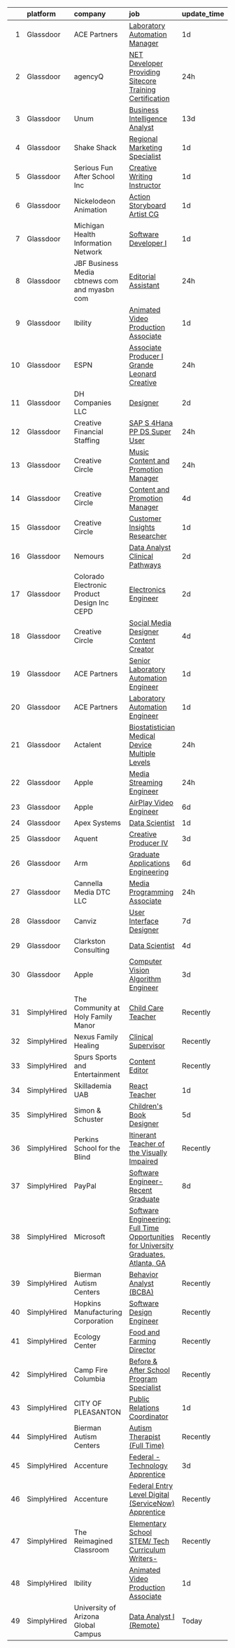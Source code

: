 

|    | platform    | company                                        | job                                                                                                                                                                                                                                                                                                                                                                                                                                                                                                                                                                                                                                                                                                                                                                                                                                                                                                                                                                                                                                                                                                                                                                                                                                                                                                                                                                                               | update_time   | location                    |
|---:|:------------|:-----------------------------------------------|:--------------------------------------------------------------------------------------------------------------------------------------------------------------------------------------------------------------------------------------------------------------------------------------------------------------------------------------------------------------------------------------------------------------------------------------------------------------------------------------------------------------------------------------------------------------------------------------------------------------------------------------------------------------------------------------------------------------------------------------------------------------------------------------------------------------------------------------------------------------------------------------------------------------------------------------------------------------------------------------------------------------------------------------------------------------------------------------------------------------------------------------------------------------------------------------------------------------------------------------------------------------------------------------------------------------------------------------------------------------------------------------------------|:--------------|:----------------------------|
|  1 | Glassdoor   | ACE Partners                                   | [Laboratory Automation Manager](https://www.glassdoor.com/partner/jobListing.htm?pos=105&ao=1110586&s=58&guid=000001838d49b792b61653709f7999f9&src=GD_JOB_AD&t=SR&vt=w&ea=1&cs=1_9798f1b9&cb=1664522762582&jobListingId=1008168003090&cpc=AECEB822CA110EBC&jrtk=3-0-1ge6kjdtqkhpk801-1ge6kjdubgahn800-c8ef0969ed03063c--6NYlbfkN0ByNdR6lR5vInkMqW9PARJ6PF3Zoox9TiDJ9pL5aH1WopUmg_nMMrmUyElhfSIo7mQYcyC2UEO0EuhRjjAzMWhvJXu9YKc9iEC2xPvd049xhYYe6r6127skZffKr1_H4PASBu9oV5dwRYxPViJ9xqlaX8Sq071E3fwF-8FwhQJAgtKoJ_GpfGSmJ_CNCkavigv-s7IceiTqrNtES59fbVAsCcvZCAvqv0WUnKao_0YmNZGKG-w8bM4p3rGiMJu3YSkOfyEj14MQ-Y1lRCaBXv6dxm-prv4Muyta1CcKZQspMdENobK4rRsh43I3BGuH_IjLhWkWwOg0uk0j81c_IQqkqU7a94WZDha_ZOmhHWwnC6D30tHvi1cSBFzl2K4KD1INqjkHuPRrUvOXjprMOcK1fxxDPzbIBH3yekUrhDjcLZZBO2SRn0aXoZy0th9qLBPt1lb3uQfmQw6o1BGkNsZmTNVSlHSNm6x2EkkQzA6750h4HoltbhzmpKnz_BN4ZQq-wjmyopzpt3eX3rSAJog0)                                                                                                                                                                                                                                                                                                                                                                                                                                                                                                          | 1d            | Marlborough, MA             |
|  2 | Glassdoor   | agencyQ                                        | [ NET Developer Providing Sitecore Training  Certification](https://www.glassdoor.com/partner/jobListing.htm?pos=102&ao=1110586&s=58&guid=000001838d49b792b61653709f7999f9&src=GD_JOB_AD&t=SR&vt=w&cs=1_6d5ff1ae&cb=1664522762581&jobListingId=1008171329444&cpc=83630893E902B957&jrtk=3-0-1ge6kjdtqkhpk801-1ge6kjdubgahn800-5f0ebe2dd4b1b0b3--6NYlbfkN0DsWseXbthtuOq65DUO4a6nvXEx-gOgYrucgsO1yEHDi3libc88_7aD9xVtOCnmBB_ZXHlpAW0haKNtE_5a7OFsTSsObHBLwovbZzzQW-2T1ZNepzS9lXemV-_HroApoFligYL6h0Ah3vPwb16XVKxIRc5d3Bv_VuiFPWwQcfJxCeS2WiXrTC04RphcmIhvM9d3dCkKTVLe9VQD5L04e58JUVyigQI9xZ9p85n7LRETc7VCDOrCr9RuNlVebmtdmIMvG6zV_fw4teuSG7Lw0ajhaN5DJGG1DwDw1W3OuMQQ32jpFUk5NEpqVbI03CMcMHY8Xf-BI8LUrlWgrYk9GGVWb8J9f_9fUP0A9UIx8TlNIFMTOPj1Re5QkiGRZz8a6mikQ-OqxuQLqqHsL8gujN7j70DGYqqWlb8FJ3ttVuRnTW0bn6mHVJAMQuwOJ72QgUlN7bGzg8EqM9_kWrUM-Mg4lq-2VQfUGob9GRi1JC2uvEWKdWTQwGru_0wJyCHL7mI1lP0uwRfpRwwM-vTgmDG6)                                                                                                                                                                                                                                                                                                                                                                                                                                                                                   | 24h           | Bethesda, MD                |
|  3 | Glassdoor   | Unum                                           | [Business Intelligence Analyst](https://www.glassdoor.com/partner/jobListing.htm?pos=115&ao=1110586&s=58&guid=000001838d49b792b61653709f7999f9&src=GD_JOB_AD&t=SR&vt=w&cs=1_b6d21d91&cb=1664522762583&jobListingId=1008145879697&cpc=59DEFF8D475298C3&jrtk=3-0-1ge6kjdtqkhpk801-1ge6kjdubgahn800-970dd41b597a782b--6NYlbfkN0AV9isdB2iNFq7MNITge-w_AXqD4hA-KRfbVtwUipZE1ZWY5PljmcgHbqeUxv3vkM-Bpr0MGCiZkAxDDL4wpvgCcKAHcpFdowtkLh_pVYp4igYB0qrfWNPxcrpyuuSxIJmEiuDKty6kHEPOSoYanAZ9jrY5UptE1OJo5MN-Yobmimw8yGvzbdKbbIsEgEsI6KI7gn2hMzwDLW5meRp0CGthiPZX4YC2xhaF-QxHfH6QqR7wNx6axyrAm0uKd1RgMJ4k3IVlb0Ch3EKHTj5ItOCGfQ4qWLwA5ynaHaGqA5wwI5AYbqdnNcKkpAWexjYZGMoWSk20lqXqECJRu3YiN95J4IymELLOZDXHu-EqGKsPDg19jP8_LX7jMi9yQGUBFbBkVSUfVD1FBIRaf5tNHTbqvv6tDTc-20_17vBYseqbYQkCGhDfTAg5mn34Xbsydx2Xl68nF_7NwF35XbgktNwjMpWMCRR7xRx8nE64IicaK2meNQZ4tn_fw77SO0YQcCCf_gkMajO2sq7Ej369yptjdncMHE6j_hLStfUyJPUVxoruRsvZwtaFz_0QpEde0ptpO6tc0aWvQA%3D%3D)                                                                                                                                                                                                                                                                                                                                                                                                                                                   | 13d           | Portland, ME                |
|  4 | Glassdoor   | Shake Shack                                    | [Regional Marketing Specialist](https://www.glassdoor.com/partner/jobListing.htm?pos=109&ao=1110586&s=58&guid=000001838d49b792b61653709f7999f9&src=GD_JOB_AD&t=SR&vt=w&cs=1_e64d7727&cb=1664522762582&jobListingId=1008168724000&cpc=6A22310A23505C64&jrtk=3-0-1ge6kjdtqkhpk801-1ge6kjdubgahn800-e993c509d76b0f55--6NYlbfkN0AUow_dxMS_v80f0u0K9MxgQayua8bWJUgZcUej3_6JYYtfmhx5VHDKfESYDm4fPhkJGoKnyVvfKqOgLOQ_6KTQdcjcXipJaXQEbbJx3s8tie4UEbPyT2JX-2RUX-1x8yKM04S1IQjH92Lsfnx2NmkD-8V42YZDDgFUkzH_bFmgfLstTQXDhCG8gWeAx54IbBJWaS8klZr3ft50fi0NuvEjvNSNaCiX19QWFWhdSCSkDrTDYRM9X3iXnbdrGVg3iBTqzbJdndVit09W_VmFtECobsEZ_cTwcXbveUXRobc3DS-EPyfRwIS5w7ykiD5tsbRYhe4184gmFiHeSI_klJI7sA-N0zSwPS9-mzzaU_p1zoZrPrX7VkXYyY1ECj3Ul9XFYwRVwmznO5Q_BXB71IseI2WLkMkQbDZVtu_w8dum9kRrlL4pl5L92PmCeiCmHfWt3vV5uSpToOWxoZ9zEHISHUlsBFfRv-WJEBziRac4r04Q4kIBGtnU2Byu3WLLOsQmC2SsUU3SQCA9B8IzZOndjbw2FU_ZCRLtbcOBND6Y_uDXrmQA6W-wbXaGPoBG3jL3tE3ejzbYVlNgPn9LFKl3WuI5pZk-un3FRWe0167W3XlUMQiQPRFOOm48uovhg-wRJR-S6TvG-rxlapK2jwf40AWWVmNkr-FpX70fe5NNjMX_XMXQYOPoKwFpgrYCeG5nfU0vlMzVpOvVD2Zm4R9tEUHJ_h4eg6f3uWeBwaVxymuxo1ojObvrdwboU060FUgzj7zO3zdjPQjVr77KXI2Chxuqy7b945_aKqmuzzLhDO3d8R_TH2AxXgQudcqxRiW78Qhkq1gzJ43kEi0iucKuQVZ0v_x62eFG3zPkqT3ZxSj-nH4ttmVD-FeUKiNSh8m0lLRizECkrQ2B96XD8DWPltyUWg9QN4PGM2pjcUwHlS48h90F326465BbmIriwPt5J6dIe9ZDpzOOU8FWqLEEvUtmb5rNwZ9Ax5YsmR5jCdhTS1l6VQQgz48N8Gttyag%3D) | 1d            | Burbank, CA                 |
|  5 | Glassdoor   | Serious Fun After School  Inc                  | [Creative Writing Instructor](https://www.glassdoor.com/partner/jobListing.htm?pos=111&ao=1110586&s=58&guid=000001838d49b792b61653709f7999f9&src=GD_JOB_AD&t=SR&vt=w&ea=1&cs=1_2128ef63&cb=1664522762582&jobListingId=1008168039217&cpc=C19BE7EA145E205E&jrtk=3-0-1ge6kjdtqkhpk801-1ge6kjdubgahn800-102943f8260189e5--6NYlbfkN0CDsY-q7dvag5XjP_DEKFFqcl2CAeA-SUrvU4O-kQ0gC1vZVWyl1lb7tJS9H836svpbt0OzQAAXX679vsXjOC4NsFCKaSqkDUSoXpmlLNgHAW72rIvJEc1zNZhgF4AvawK6FnC2uRnpwAPQw0OaAP8Pv123u5vdBJMloVNdaHkEryC2f8V6KHao1tC4aQtFS54zgT3VtWbBb9lpjIbUVrfRu7r_W3m_8dt0lrtAziIwr-4Fhjb1Uy3P8rDOpJI3S2ObsQLoGvtuH1A9K4PVFw6FWYQZoiNpdvPvVFra5BWewKkUNfk8AZaHaQAGU-gTptmtyXczmKY2M4KmmdYqEe4qMo3WZCFrrxyAfJVurkKO0YXGF1P_bqlyNJWUEOaMQMuHvbleKOVufu-y_4CSPDsneEes4Ixpix4RasGDb9DsJ6tWtR27kyIxXseVIhthaPd7p2vJSRpInwSy8jvoxzrU4rkvWg0hT3LlRbPdr6Sdr3ALe5wG3fvdgpaLO5jYKagfijDYHQTQSw%3D%3D)                                                                                                                                                                                                                                                                                                                                                                                                                                                                                                                | 1d            | Long Island City, NY        |
|  6 | Glassdoor   | Nickelodeon Animation                          | [Action Storyboard Artist  CG ](https://www.glassdoor.com/partner/jobListing.htm?pos=130&ao=1136043&s=58&guid=000001838d49b792b61653709f7999f9&src=GD_JOB_AD&t=SR&vt=w&cs=1_9a2957d7&cb=1664522762584&jobListingId=1008168962937&jrtk=3-0-1ge6kjdtqkhpk801-1ge6kjdubgahn800-7ca220a1def29022-)                                                                                                                                                                                                                                                                                                                                                                                                                                                                                                                                                                                                                                                                                                                                                                                                                                                                                                                                                                                                                                                                                                    | 1d            | Burbank, CA                 |
|  7 | Glassdoor   | Michigan Health Information Network            | [Software Developer I](https://www.glassdoor.com/partner/jobListing.htm?pos=129&ao=1136043&s=58&guid=000001838d49b792b61653709f7999f9&src=GD_JOB_AD&t=SR&vt=w&ea=1&cs=1_61149b63&cb=1664522762584&jobListingId=1008168390323&jrtk=3-0-1ge6kjdtqkhpk801-1ge6kjdubgahn800-5283c8940daa6b03-)                                                                                                                                                                                                                                                                                                                                                                                                                                                                                                                                                                                                                                                                                                                                                                                                                                                                                                                                                                                                                                                                                                        | 1d            | Remote                      |
|  8 | Glassdoor   | JBF Business Media  cbtnews com and myasbn com | [Editorial Assistant](https://www.glassdoor.com/partner/jobListing.htm?pos=104&ao=1110586&s=58&guid=000001838d49b792b61653709f7999f9&src=GD_JOB_AD&t=SR&vt=w&ea=1&cs=1_8ce5e8e8&cb=1664522762582&jobListingId=1008171440606&cpc=4B86475FAF393599&jrtk=3-0-1ge6kjdtqkhpk801-1ge6kjdubgahn800-018c7c97967580bd--6NYlbfkN0DfVaPrsCnfE8cyeykvlyEjajLfq-DQiHk5Kqre5y59t54fhac4cVQ_v7jurj57Af3SKkarLUCu8Y0SMQCd30t22qArjFjCBYdPhKaji5u1IJ3XY20jnhMi3MzH9WFzdwa1VMGMhZS5JFFRE4yd5FzTBOTIuS_QYMKLfCDQddemzRwqV9E1xBDRk7YGw5-9jj3sNsnhVzdLSD9K83pVdJWFDXfcg4OL6bK5yE_FD_2WCIQ7GcevRSER2QvZu8md-ITB2HpNx9jCbizr0VR_N7zcwt3hRIdq9FanHjm35PVKqEB6-d9_Z6WNG2v4Gnv6Ujr0t8F30XBv5qeWJMecG5y3wtQZcgtizyRUl_7Kt0y3Q72aG2PTiEkfFQ5MNaTahIAZA1PC0C8WUNFcLqD1boy-tvoQRENTTA7MY2sq3JmmHbuHWGNslzeO-AkrGVn396iV6x5mx9dxD2q9011IeuV99kGQQsFMKL54fdcNh7RW_1cjG8RiOnTeb9T44NvjQJ7HJDXkTnsF1g%3D%3D)                                                                                                                                                                                                                                                                                                                                                                                                                                                                                                                        | 24h           | Peachtree Corners, GA       |
|  9 | Glassdoor   | Ibility                                        | [Animated Video Production Associate](https://www.glassdoor.com/partner/jobListing.htm?pos=110&ao=1110586&s=58&guid=000001838d49b792b61653709f7999f9&src=GD_JOB_AD&t=SR&vt=w&ea=1&cs=1_38d39f83&cb=1664522762582&jobListingId=1008168067056&cpc=6FC5BA77C9A4CD78&jrtk=3-0-1ge6kjdtqkhpk801-1ge6kjdubgahn800-87194c2f1b953f4d--6NYlbfkN0BdDHiSlq2TKVYTvK036ioTcRDjelCKzvFOpLFiF--0iYywErtz7uGZH7D-7CUf55q-S0ioyEWeT-DMDDq0GoBdUlUXuckfxb-2WouSTi-HtNXqPszQ7HUj7tK_OcBEKuHOV5gyH-3G_uK9qMNaoRZawbfqed2Z3MzjkHYDPYJRfl8cj45DUPKt1MhyHg4jAkxowHD4VGCt6E6dJgFQVTSc4K3iUCmvTHz1kj1kmHCwl4ACRPAmpE36ZwxEy0Y5nFjspyRThxL-6GkCWIpgCiQo2RoZm7ZLxEDJDm6LjQ5n8Y1LcSxvTzAxpJ4mNby0NYQgCYy_2VKTsBAjDKz4gq53i8DjZAjOWkbMrbbO7VLaXz1yKaxhUF9ytrx-so-l8Ln3gRGGDNZ2DW7m4SVpuY3K_VSK_yQc9YND24281mX9B5ViPjcHqSkCiwtU1F56492uungKsLsz6OnRNfrfLDf5wrKkNGkzxBPTD77f1EwCXy-ymQLmZWS7djKRUR_xNBQx2ybdw9OfaJTgSY9_t3mgcyK_NY_SYss%3D)                                                                                                                                                                                                                                                                                                                                                                                                                                                                                      | 1d            | Remote                      |
| 10 | Glassdoor   | ESPN                                           | [Associate Producer I  Grande   Leonard Creative](https://www.glassdoor.com/partner/jobListing.htm?pos=114&ao=1110586&s=58&guid=000001838d49b792b61653709f7999f9&src=GD_JOB_AD&t=SR&vt=w&cs=1_c96487f4&cb=1664522762582&jobListingId=1008171711794&cpc=6FC5BA77C9A4CD78&jrtk=3-0-1ge6kjdtqkhpk801-1ge6kjdubgahn800-091097bf5693abfc--6NYlbfkN0DAFTyt7pbDCC2JPO79CSdi1dIb81yjczP5qsKcZIxgiYm3-7g-689Ur9xqU8QiYHWx7XKAFPp1ESyjziwORbpiVQUsNQ2VW12g6vx_wfOmLfntS6sOKwC-fnSM_cB9hDvFV_lCumId_iOhSbN1P_1WiruZ0IT6NbZTCPSWEeFwCaZyW3w9eGXjDdLdd320Bn8W9SWriDUnFsdhPiAEnpuOWn4BoTxwsiti6jvBu78I3C-NmCPkB3D6H4QR7IUmk7mNSO7Ndb0kG11wUJIOFUjElHQDMxBo9pNA3wSUw2nmq7DI_COQRSULfKFPMK3IJiZTkgsDxfJ27pfzyd04fPfcbgZR4MU-oq8RPxWa-3-h9fboSSL6woK-FRZSWRgLDTERD6OieJUDyzn0J5wduK1fuCf3zKkYf9j6cqSHqMqIJNUv5wq_gfqU383ZP5XEZ38%3D)                                                                                                                                                                                                                                                                                                                                                                                                                                                                                                                                                                               | 24h           | Bristol, CT                 |
| 11 | Glassdoor   | DH Companies  LLC                              | [Designer](https://www.glassdoor.com/partner/jobListing.htm?pos=101&ao=1110586&s=58&guid=000001838d49b792b61653709f7999f9&src=GD_JOB_AD&t=SR&vt=w&ea=1&cs=1_4d682f01&cb=1664522762581&jobListingId=1008165162959&cpc=9C2286EA3771AAF6&jrtk=3-0-1ge6kjdtqkhpk801-1ge6kjdubgahn800-2b4a1849a921b234--6NYlbfkN0A953Z9EfJZc5Z9y7Wb0NkuJO-5BBnqXCJSieP3bN3oT0yhRhApRHWs-VulBasZOkhZ3KwWGWSZ4jZarOAlg-NR6R1z-9OUAsODrPmzdpxh0rMJUntpM8n-Z0kyJNmAvLwM5HV22Vc-zGn0H9ANJ89qVmNGFgBj3lWHVizKZzLkvRig-sX9uV5hiAtu20kMDeb16ZyV_9y0DrhXG4W_QwByV9_945c-AN55y_4lor5cb3mXTp15lVoKsc0lnsrssQF1AWsrltLiccNg9d-WSSuS5URcFfr92ZBgeuv3QQCgLePQOLqo_k3B36c37svFuRdqFY824ODwWzmn_jx3-hu4WTRz5BoVoqxCaIdBre3U8_mBV7WQeETp1LHvyLsahl0N_OHTisPGV2gHbeCRbugOLCgynNx64kQm9C45cwmlE6VMMdnLx96RWsAP5u8ivqJ6CkIfqgYbbhL57cCg7hvthz4N2i5yP6zyP2nFldLUILdOmTzEIkxL)                                                                                                                                                                                                                                                                                                                                                                                                                                                                                                                                                               | 2d            | Remote                      |
| 12 | Glassdoor   | Creative Financial Staffing                    | [SAP S 4Hana PP DS Super User](https://www.glassdoor.com/partner/jobListing.htm?pos=108&ao=1110586&s=58&guid=000001838d49b792b61653709f7999f9&src=GD_JOB_AD&t=SR&vt=w&cs=1_039ddb06&cb=1664522762582&jobListingId=1008171440026&cpc=6BBECBC74F3AC36E&jrtk=3-0-1ge6kjdtqkhpk801-1ge6kjdubgahn800-01cbcff49cc16fad--6NYlbfkN0AyIsnDczwcVDFrYpf5kat3hxWjSi6qx3YGCfJB8v0u0roYrISoV_-vLBimF2mj67AMQHkPtOG41KEQzAjTaDgHJZWnfzpVa5KdNBDluMT8yS7JNoKZi5a7zA7yuBh73gla7AkBiWe1lQPuPGFpRm8rQRiK50d6W9HmdDZM2NY3ogUm9_-T2U1L-mRwd-KKHMqnBGa_Llo6y1kTda2bW5CQQlREIhcELjI1iQTWygZgW4arLPozf1-QB_B7POEXrWm2AO4X_ghqIVKiZXFjL0zePeBShhNCdPah2aJmsajt5nCyEHKwz3oH0LcJVPvgnH8XiYhrYj8wntUFgwWerOp1PAY0oD0Cgkja7T_gkigzbeCy3X7ovIMLW5SoIUbrJGaHzq6IPn14370tMbwqAX8WovKxqVl0AEmdNyzBsOALoU-THvNy9q-cF1uq1VZtJLhkwEu6gNoo93VUQUE0h7uzHqJRkn879r2DQdVCC2yUwSFb0qoYZWFB5_U8_oGs29KulCP4rpI9D-UiD-etIcAp4Qh8l6YZ0aUZ2r9GRVZR9nieZUTceJOGpb7rItdhg61npnnfooCc-rH_hCJ_1M0x)                                                                                                                                                                                                                                                                                                                                                                                                                                                | 24h           | Deland, FL                  |
| 13 | Glassdoor   | Creative Circle                                | [Music Content and Promotion Manager](https://www.glassdoor.com/partner/jobListing.htm?pos=124&ao=1110586&s=58&guid=000001838d49b792b61653709f7999f9&src=GD_JOB_AD&t=SR&vt=w&cs=1_8963e662&cb=1664522762583&jobListingId=1008170694792&cpc=A65DF3A704A48F9B&jrtk=3-0-1ge6kjdtqkhpk801-1ge6kjdubgahn800-1331e83fcba28b40--6NYlbfkN0BPwlZa85gbT4Q3XYQoU_uQn0Qmw9zd_9UNfmcwtqAVud1yvyq1Z4UAlx1bxhDUi3IHI4qlYjhgfdfwZXhfxq8jAKVFE313CrI_3u94mpq9lbp8xpDRBJ2-bCo-oyQq2ZtGBa5XwMzEOxz-16DKbhcsurtVS4pf65mq7X75xSnpZbGIcuMGayH4Avu7YbQPO6IouWUlqx0NAjlswTxs4wN60aey1CgZ2EenP1y8Zibf-4Z5GiZGoELomxyArxaJmhiFZQpV0lmeXdhiHJXvXytA1enQR2GFKeSXP8c3jhD27817JFFvxwmJfas392o-0MsO8vV46LmUjl8bPjbKS9jnwQHUV8xcBZ5lJwQ3z-ZgbyXl44oD0_R4hOX1qELAbqoTLtNKm1LpDohj80awDjsK3EuIQo-DkgsD5IEyw9SjZX8UNgz7cae_Bopca1xMd5SHTG1DJz3YLHOXB22_4T75kvqgDavL7NKVNMEChIZR4VhX-9cgjXhZFSfRs3TgbyuRmjbr3GDAAg%3D%3D)                                                                                                                                                                                                                                                                                                                                                                                                                                                                                                             | 24h           | Playa Vista, CA             |
| 14 | Glassdoor   | Creative Circle                                | [Content and Promotion Manager](https://www.glassdoor.com/partner/jobListing.htm?pos=125&ao=1110586&s=58&guid=000001838d49b792b61653709f7999f9&src=GD_JOB_AD&t=SR&vt=w&cs=1_d86e9b63&cb=1664522762584&jobListingId=1008160429765&cpc=B101C867B3EF2D75&jrtk=3-0-1ge6kjdtqkhpk801-1ge6kjdubgahn800-2e8f58f23172cd2e--6NYlbfkN0BPwlZa85gbT4Q3XYQoU_uQn0Qmw9zd_9UNfmcwtqAVud1yvyq1Z4UAlx1bxhDUi3KZ7XhCf0NRHJf65xpILcv4R_apc4IzNokdRWzK40Rc2g5exhz6nBF07nSlQni8yzgywpCP-zsr6HUa_Aigoiw3dWigbNJiBke5BLOmncaAJMPN6eII4uiaDJKucRb4_TEhW1Spq_PcWc2WNZN92-P5rLlfxY8YwznkCtVJ11JFgLUGyVPbOnePRRM21XkW0FlR6JjZzfdidpDv1JorSYX_sbo5YS8s-L1uEmVwekSK1OKwxGNjKNcUPeEIKvtElNmtvX-_BkuySpBKkvdohjtEzJwkB0DXdjWZpMnFHl_KoLFlSE8rbR88qwqkWBCdh-UvTCUS_uaiZLTysbPbOzs60PYLBov2VIApxem5yvl1f6Y9w0QY6np-Au_SO2dRfke_y5XZgUq6UQYidlAAsbg4ouYdll10gKMqdBjYh8gVgWKq8LU44OwIRrrnzz41e_yNZaa8V5_1FQ%3D%3D)                                                                                                                                                                                                                                                                                                                                                                                                                                                                                                                   | 4d            | Playa Vista, CA             |
| 15 | Glassdoor   | Creative Circle                                | [Customer Insights Researcher](https://www.glassdoor.com/partner/jobListing.htm?pos=117&ao=1110586&s=58&guid=000001838d49b792b61653709f7999f9&src=GD_JOB_AD&t=SR&vt=w&cs=1_391f0915&cb=1664522762583&jobListingId=1008167791255&cpc=E773D000C9BC26FA&jrtk=3-0-1ge6kjdtqkhpk801-1ge6kjdubgahn800-521a6483fa9e46e2--6NYlbfkN0BPwlZa85gbT4Q3XYQoU_uQn0Qmw9zd_9UNfmcwtqAVud1yvyq1Z4UAlx1bxhDUi3IgtUUicMkF7ZjavFPoDAB3ZS4YvDmt2SUAZQnoFpmZIwJm8e8ulcRZnIUtl3z0FoyTIKcXA7Oh8giLuAL5hQuX8E4fkaxWaLkV3wcIItwpEt1qfYGO5qv4i5d3arwbg64F5CioiqrAv-ISV-8fotxUs-nRJSkiUjApt9MPkhpNyli-P7ZjaSP1hKGCv6efLlOL9C_idlu9WRCdV2G2UBYTB4O1ImmTMjJw1EpEXBdWw3jj7-iHoZcfLFS5wOk4BXHEVHh0dz6Fv51u3zl8_vXrJfW8EF90zmvGajCfMnu79I84b90NIH6RiEU4TWreEit2vRThDIdGNxjEnmBfbNBNutfoQflJsFxFm-fSAx-V0CtRdhfczt5IyTDLnaYiR_0T_tuf4oYlpZhEMtRiaHcc2z4w-zefpsFjf3zujEJgbN9svoMAnWWNqwh3UHfKBxk3lPcWJ40vdw%3D%3D)                                                                                                                                                                                                                                                                                                                                                                                                                                                                                                                    | 1d            | Mountain View, CA           |
| 16 | Glassdoor   | Nemours                                        | [Data Analyst   Clinical Pathways](https://www.glassdoor.com/partner/jobListing.htm?pos=121&ao=1110586&s=58&guid=000001838d49b792b61653709f7999f9&src=GD_JOB_AD&t=SR&vt=w&cs=1_f3f6ac80&cb=1664522762583&jobListingId=1008166015017&cpc=9908D8D4413DBB8A&jrtk=3-0-1ge6kjdtqkhpk801-1ge6kjdubgahn800-ab038e7f5d904563--6NYlbfkN0CYGYG3dV6iWfuFuLTyXL8TSMirIZnzhUYlRV5uKIaxsqO6NDyvK8RGTjFQDsj6baZ22-RJL-31do3AaKlBHbnmH2f2z5jBJIuGj2yb1CbsK6xT8ueS9mUxt2PCXFaZh6v5tRQd0pq14Le8jTBlLLH8752JXKDuz5ilwwXF0XulTcX1-XMne-tfjPThp6nzFYAMXb_od9EUroX7DLeU7-kBfhPyHPQkM1VgD4EfD1-6lcFPkNhTm0DN6nxoCDRXAS7uOjycKu93M_E9I6D3AjyR0oav02-4_43iw-lcv8N6dY4GM-JyOjsPIoQ_WrDX-Dcj7kt0dTdRY89H8SeO3eObIGh6ZM_pzGJ21HeAdfvM27efwR1IYz_THrl8l3bRJNsG-wP9rpUxyHgF2q5FQ6ZRm0T0R2HSsWK4kBwqvTGfJqGTt6Xjo_cAHh7TLmPAanMNt9VgroDJ_ksZ4i6b0hppR-ohxlDwADYXG4EHwdds9vaw56BTvjoo-pA-BTYPALX9U7FizHks0ZT90jMInYMy)                                                                                                                                                                                                                                                                                                                                                                                                                                                                                                            | 2d            | Wilmington, DE              |
| 17 | Glassdoor   | Colorado Electronic Product Design  Inc   CEPD | [Electronics Engineer](https://www.glassdoor.com/partner/jobListing.htm?pos=113&ao=1110586&s=58&guid=000001838d49b792b61653709f7999f9&src=GD_JOB_AD&t=SR&vt=w&ea=1&cs=1_6fee5649&cb=1664522762583&jobListingId=1008165723837&cpc=7E69D0A57279CD4B&jrtk=3-0-1ge6kjdtqkhpk801-1ge6kjdubgahn800-6e57d6de632a93a7--6NYlbfkN0A1KrYni8i2uNM78rMVD15d_J_Ig1Z1KJGWXanYyYJx6scPcV_9l73PED1WfW_6FJ6PL_dxy7C-CxEmOuzzLfGE__LlMLw9a53zNf0yEVHEaqV3EPQgFGTT3Gh8l9E-vHcaPs2TnNGRadDL1GgODotyzSRlC2RC8q7rmdlM-Q3kyE6JXOum_nTQE_73Geb5_jTVTuv4mgW6i8R7Zr2XyxYo7BL3aryijlHSQlqV6BJmkIbnzztFwPIbmESE-0L6oRNLCkMxGfP5s7-GXFryxC4OJqbO9Uh526__kN-e6tUQ2tZbvQigvH87_b7_eya2WlPKc4hkYOp1LhzgCKq3C7cyCSC8S05-s3_QLbYoFF240LAA4Wp8byzb-6jbFGa6st4zmV5Mby2gU5wconCYmOmKsLHY4vrWWfpPejFVSKFmYcdM0qXEL6lLp5-gHSHT96q2UsUtZlE568brwWbxbKlcWSCUxKFtju4fDl-jXn-iPMjlWFqZHUFghJ3oIO2zkMCGhE-pw8zV0w%3D%3D)                                                                                                                                                                                                                                                                                                                                                                                                                                                                                                                       | 2d            | Loveland, CO                |
| 18 | Glassdoor   | Creative Circle                                | [Social Media Designer Content Creator](https://www.glassdoor.com/partner/jobListing.htm?pos=123&ao=1110586&s=58&guid=000001838d49b792b61653709f7999f9&src=GD_JOB_AD&t=SR&vt=w&cs=1_982548ef&cb=1664522762583&jobListingId=1008160429794&cpc=47CFDC01B3F81FAC&jrtk=3-0-1ge6kjdtqkhpk801-1ge6kjdubgahn800-fc91e2e702dab2f1--6NYlbfkN0BPwlZa85gbT4Q3XYQoU_uQn0Qmw9zd_9UNfmcwtqAVud1yvyq1Z4UAlx1bxhDUi3KZ7XhCf0NRHAiJiKB5PQ8Jwin_xVrqSlFkEgQLYqD2IOMkVg4HoN76l9O5pt3NUkKOWjiNRAV5eChZDyZQacrlyffxSJFFla35QQSwAosDops5N4uC3CsfMiQnDNaJIcyYo7UwuLbYoh5RZZLIArK16lRkUPzRfDfhpQCs4UuJ36JXHMlbIF_GHSTIgn5tJuRbAH_rumYE920daX7iG8kS_ZLnwbN574JyHQbQd5UQ5S2SGxq7WLweIpset-7Cdt17cnDc8FntyxdUPeHHjXnwQQhe5CS_mrMoE4Be1UvGlJJOFSr4uF0nm9nCK1t0oWmazF-tzLYhnxyrPyQX5XxGpkcU6aDuc4tkKJyP68-P--tAuikZkRGe0NGIiJVBRmQP0w4F9fya46EopyHinZMLGEZWqJm0zL6Ge88KnZgy4gvFyfMf1J851eMk-x-V2_66h8iI_yokWw%3D%3D)                                                                                                                                                                                                                                                                                                                                                                                                                                                                                                           | 4d            | Boca Raton, FL              |
| 19 | Glassdoor   | ACE Partners                                   | [Senior Laboratory Automation Engineer](https://www.glassdoor.com/partner/jobListing.htm?pos=106&ao=1110586&s=58&guid=000001838d49b792b61653709f7999f9&src=GD_JOB_AD&t=SR&vt=w&ea=1&cs=1_853fffae&cb=1664522762582&jobListingId=1008167995016&cpc=4B4B39186BDA197B&jrtk=3-0-1ge6kjdtqkhpk801-1ge6kjdubgahn800-c552fee398116b61--6NYlbfkN0ByNdR6lR5vInkMqW9PARJ6PF3Zoox9TiDJ9pL5aH1WopUmg_nMMrmUgmGL9GqKGOYpIObwFpzI5LLS43Ch31Xf795rPaFD1x--p7U8BqHFGTSNF6uqW-M7beod6LV_3463OUF1mMamBYJKSbaUdCygHCr65Vnh5voGV1JQT8fjXLjq_jDDUPOabo-CKG4LHxTt9aGKotpCmdKJB-72O8ruyPxUAGfY5HJFyB1Sk-cuHAekBQoPGGsv0cS5ON26AgX27uq-JmDKiaRyqpS7EqW3XXCWWqdRyzCbn14pEnT6AmqMQrL6zP_ykd3rewIHBdMe90OX4joOPUOJBx3h0vVAFuUhvWO0uBo7W5C2DME7jUJ0GReorAL79A6uEWEdUiFOk1CzpiwmDAs9I3dJrQdJb1hmrSSEVFXTSIbMtaFn27NoaIVlVClG-zYl2jbZole-40eJ3RSx1Vtx9k6amOFsfOsKqtL0Yy7ULp_RSNH5-DpjDp4_jv1v9pRJenXd4dRhHmE4-ZWnKDV2CiCPRZYN)                                                                                                                                                                                                                                                                                                                                                                                                                                                                                                  | 1d            | Marlborough, MA             |
| 20 | Glassdoor   | ACE Partners                                   | [Laboratory Automation Engineer](https://www.glassdoor.com/partner/jobListing.htm?pos=107&ao=1110586&s=58&guid=000001838d49b792b61653709f7999f9&src=GD_JOB_AD&t=SR&vt=w&ea=1&cs=1_4fb4e65e&cb=1664522762582&jobListingId=1008168001341&cpc=BBD63848FB84346C&jrtk=3-0-1ge6kjdtqkhpk801-1ge6kjdubgahn800-2524d797016ad814--6NYlbfkN0ByNdR6lR5vInkMqW9PARJ6PF3Zoox9TiDJ9pL5aH1WopUmg_nMMrmUCKR5GeX6zpvQYzBhmfoo-mBFruU6kWrdS_f5ZpTJbXhdfMMHnx0hHhuweEefWhLBO9z2QtqSjmz3FC-0SWZD8yzfG4Vs6A2Xh_B643a3ytUKsrvskaIBinV4WAF3RpUwenUjRr8uNdYQgHitrNIpFmmjbi0rw3QgnZMU_Qg-k7chXd4JvI2Dk58Unk9aqlwErwF_tZsGGfF4rgksNJlqihaU4cZE_UCRyMgMBtOJzF8jdsATxxIFhFxi7Om3EZQWstwix5cT-2AaFBiI4jct_35qsViZJ7ITi_yDD4xtptx9sk4i1QUxIglKBdsQiDSTU8ib8bmgZbfda21cgw6LXalnJMaQ9icLq3_gtTvPPDC5Sppt-vwV81p_josJ7GdhSFWg2Pn_2sd1Q4n2Y9XLlq2TJMrAIS0Bm_6ldqe0qnkril_z-pnjvc4IhxIB5sluGwuLj4b8PwAlPhcwwM06g93PlN8e40ov)                                                                                                                                                                                                                                                                                                                                                                                                                                                                                                         | 1d            | Marlborough, MA             |
| 21 | Glassdoor   | Actalent                                       | [Biostatistician   Medical Device  Multiple Levels ](https://www.glassdoor.com/partner/jobListing.htm?pos=128&ao=1110586&s=58&guid=000001838d49b792b61653709f7999f9&src=GD_JOB_AD&t=SR&vt=w&ea=1&cs=1_93ffded4&cb=1664522762584&jobListingId=1008170406043&cpc=2CAED5C921A5F994&jrtk=3-0-1ge6kjdtqkhpk801-1ge6kjdubgahn800-8a3dfc07ce0a90c9--6NYlbfkN0ChYVx_I3yfZ_JDY3EFoivtqvi_stwnZ_kRt8Dowt_l_d1ydueao4NE-oUleRJ4yhjfJQSbKMB4y44KVzYDAg0qgONUm6VLgYQie81HhBkWeXqcMczl4om5w4DeTSWyqB16lOvy_hpdhBArO8x0uNwGOTBc4ziVzqqLENLnSaBejKHnZleD99pMI6L74qoWgElsDarvxJ_kIOeHolNx0B0GtDFl_BC93_ABmS64b43d_8FCspdsBNGHOCIDxwDDUloQNpYn_biVAR4IjdoGEi8JZjyucs-8N_PjzJF1wmhlIM_08xpEbavm2MB3UeSTGfELN0GfAk3pMdp8CLAW4-KrMEZpwBDQ4nvPU4JCI4lM5-7aK0gv-3z6Cv2K75IQX_ZrNBYTlhC1WGMm-BP8AmAr88w6QyRmz7fqKl_GDbRsn5xzzcowVb2xDCxcCK6PyUGY8jx8S07PhkzRTcAjjERJTPVJF5o3G0pRv1P3hGhrGNl-4OcVwF-1Sqw0KYagUi6F5WFBL89g4nZ-FE1WSziTYSQfit-7jkLMZp46jyyKpy9q_AQRbY7G7y-vGUenQiql3Bn7E8IE6nfUZnKa6bKcvqTjkX4IjFdgA7SNWSSbPHgEfYi4YpaQorgmpSePoCzZcLR7H90QjYRQ-QFQfQjH2rCwjKu_7jpXo2_T8rMlJDa1ECd4Gr85NuGnCb8mJhIA9SSFwd7Lm60DbM65SpVgKvM3p36cFByo-c1jCx6eWAzIEEyggZ1sIzkQALzpL36Mb7q6o6HfWTMNk5P8vkDdKgfE6uJlxYkhT2r_CiM5p_4lziHf380-hwEFrh-OYv7EvTOkHNNw1OC1GwHuX8-vvh7qk3OP1k9d02kANKPRI0Ea-gVbFZ3SQU01C3aDEn7tiDQu1Q9G5Nps0wkvbhmAw2zTLOAMgshEUdXQRi3AXRBcPyNhrkUWFGyMZrOs3VWDET9nqUIaF7ave3_Ng9U5CezPTG28FSk%3D)       | 24h           | Minneapolis, MN             |
| 22 | Glassdoor   | Apple                                          | [Media Streaming Engineer](https://www.glassdoor.com/partner/jobListing.htm?pos=120&ao=1110586&s=58&guid=000001838d49b792b61653709f7999f9&src=GD_JOB_AD&t=SR&vt=w&cs=1_892bb0fb&cb=1664522762583&jobListingId=1008170405459&cpc=8795CF9063CD573D&jrtk=3-0-1ge6kjdtqkhpk801-1ge6kjdubgahn800-c38d43bec501429a--6NYlbfkN0BvKrLyj5gPmtZO9T8euul8TCxuuKNOtzRJOomxnwSEodTz2Bc-sPZlC5mDe-NOaJifOkdpioBsG9B32B-jLSWq39sL2BxxPtsX5xdscvN4ZKfBudRp_TChMar-IzVP_kfgkBpf-ncfbefzKSgMBmJV87_p6wBbm-dridpdmcnUwfqt0ZnRkTYmtIHNE4YkuQLcFzcppGS90XyLq9p2G7DB4u0YJMUJHU4VR7C4zcyqREhmq0BCXU1xCjLWOOnYXGBXBhp0hLKeVpf1B_4r21yjesqqU0kvxbL9_aiR67CoXRyFe4H3TMNbXUgs5pfnF2xDF7ixr1rKTukJH7vWXqrc1c_nX5iIgy0M7BkBX5XvRwcVVXSi91ywJGg9PR7lzVijGZFgzJRKYywcZYXSTmyLwV0NskeyUwAiAlJ0E2tqqdhNKHEOUUUfnR7leqfXMnsB3XXf7dyItwZbQuQ_FEc0vP0_w_298Z-jSI5haDf4hEF6BB24vMuuzN9aZkEpkitHrLygxOoqn4OtF6RjFr-t148IG8KbeZRbIiRLGv8HT6ww9qwrGRwgdKeSUE_bxNpPpHK1IHONeD8nMMuXkuxvlibfQEb8fIMjaD7nE56S4thgfMP0vHL-hzzV0fQxDteUahR9hKI0Rrr3rFLJVR2mRSWtUeZIxkj1280gmA61FH8Yh4lUBEpLnr3LZTK2w8uznRT4jrskuTwmvyOIq0rX3DT-FMahum2-TcZ-1wtPy1rjn3uuIT_8RpCqc50qvDGCXKAh_Ry6l0AqnUXuKo7uENIhimoZduTW_ct0NsED5ZeMRc56cD4NQdoAJuryprs0C9bfd6_DOzd82nCZGTThvXD-iKmAeZBEU-s2kBfWQTP5FE169yGU3dB5Us66FchciObS-DWSaL-4tyEm72-_0JEONS2hPylSevf9CYQ7_NfNcdull5Gt88mFNd7ClZZO8NUDocDqRA%3D%3D)                                                        | 24h           | San Diego, CA               |
| 23 | Glassdoor   | Apple                                          | [AirPlay Video Engineer](https://www.glassdoor.com/partner/jobListing.htm?pos=118&ao=1110586&s=58&guid=000001838d49b792b61653709f7999f9&src=GD_JOB_AD&t=SR&vt=w&cs=1_b73bc0f1&cb=1664522762583&jobListingId=1008158072705&cpc=2CAED5C921A5F994&jrtk=3-0-1ge6kjdtqkhpk801-1ge6kjdubgahn800-2876e3d4e4fca71b--6NYlbfkN0BvKrLyj5gPmtZO9T8euul8TCxuuKNOtzRJOomxnwSEodTz2Bc-sPZlC5mDe-NOaJhZvxAY8PXpGEng21HzP7GFz9t2DL24i-8GuOw_a1MAsTHVEiG0b1_k3s2ghKSpE-0HzTTyryuq8cnXX3nZu9L3J6-NPIIwJR5ckf1nJttoUjS1q6RWEky67Miin2z_q0PVTlcBTymYIn2oG-hZ8TbuTXKuqQVfdIrkQApqt7DU8Hb3to9CeULQczjdcc2XE_dURShuxwLjQX283q4zyRZsA_9pEEBukvvjtfZlao8ntzNpaY5eKJjJ28UcnL_3ODQo7eV1wQtX__7NtYJoq-oswBiqZS4rT4dFD3i6-R7wJPbsSqNrZROQdUXVplT3h0qTGn616VXWhzJ6gtTYRz0n7czB5DWdiLfm677Sh7QEtwsgnh_RX2JzNI5kMkELTSizLgStwgSikW0biPu89fWETgT0B2a90eTqxcB2Hzogu-L_fstuUcWEe_KEjl0xl6Fa76dcJJ9X0HS3wmphEkh_XCUw7eIFP1zsMEsvaZAIwj9hhJGLAJyiUT3y3NMFOggJ3gZb42QFzIu87PE8Z5hhlCh2AyUu3tsSYGHbp3bv-YW_Zsrr3J4kQEjXmdOnzM4xHPlctvTQ1neiP1-2C25UIu7C8y20Q6Kku6rNa7ly9Irgxa9zfbLo8qRilHT16xHleTIdWDYFLX4j-jvJC2pxf_YHDANL2eApS0G1sounDLa_UnpFz_hO9YQqOvBSFqdRTxMwjS-85roXZyqbpgykG4y-Ib2KVs3689P0T6aMl2khkOzkQtCfvSxyZmksYOLDT9XDJeSBSQxfTB-NQBk1U2sW63JOFygXeqvUS0LbJHkvz7ojVlcvdgzrF4Yu631TIqvLKiYK9-a9oZce0uBWnt13P2HSpV2eODJ1uxtdfTsTUQ2hzGmj2XuMnaoR19-um58qkmBQMA%3D%3D)                                                          | 6d            | San Diego, CA               |
| 24 | Glassdoor   | Apex Systems                                   | [Data Scientist](https://www.glassdoor.com/partner/jobListing.htm?pos=126&ao=1110586&s=58&guid=000001838d49b792b61653709f7999f9&src=GD_JOB_AD&t=SR&vt=w&ea=1&cs=1_b37b3f83&cb=1664522762584&jobListingId=1008168488140&cpc=AC285F3A3ECA6BB0&jrtk=3-0-1ge6kjdtqkhpk801-1ge6kjdubgahn800-b00bcbd8ae5aa170--6NYlbfkN0DqWjE27Bj7wQp7zwejGyju2OyxUuq4SEucXSyN07WCWejYvQmJsgF2DYF8Y-TYieCC7JkKTw9vDLjaFbrXYkiCdtCiYmftQDUDUk0wiGD4xApJXwf3sQQqKVxlMP6ygEfyy5m3bfnknkzu2h_CN-BWDxzd_cOUvchQq-7n6HBoRciE3XMpC7KEcJk32cDuow3-6j1cRgAImGA4i0r31EJXWks83wDoHrPUl7Aq1dAOagJJ5I-0xGy8a5lkhplZHa2Uue-wIkpKPiAByD3AIiZZ6hlGyYh_PJvhBPartGLzYhXyotkj6RgEZ1WRm30-b3VA8sag5aDDFBANJ5ozmhZsU_7jRn-k9zimVBCpHF6In5iv5GB_Z7RL1bPHJj_PaTWvCkEcE1e2LeDfNX-50Ohkt5jXdl-K90nEt0Ux1Ud3ikiPULuSbAygWQssz2TY-g4aMRWHecwWJ3zRm5sk1yS73iPyVAX7B6xzH75ZH0e9jqy2aIs_S_jcw6KVsVRUDM3I7BxqNjXLjFlYp7RqbcW9BwqVblC-6j-7lW6FZX9zvss8Jd39Tzn7K5g297g47aSiE-obu_mTBwmHCuAWV5MHK8ZXS4ZpavLDw4zX0OobIAHigvYaFe6jNM16kpNBQNg%3D)                                                                                                                                                                                                                                                                                                                                                                                                           | 1d            | Oakland, CA                 |
| 25 | Glassdoor   | Aquent                                         | [Creative Producer IV](https://www.glassdoor.com/partner/jobListing.htm?pos=127&ao=1110586&s=58&guid=000001838d49b792b61653709f7999f9&src=GD_JOB_AD&t=SR&vt=w&cs=1_77511cc1&cb=1664522762584&jobListingId=1008163018298&cpc=3BA4CE39D5B5DEF5&jrtk=3-0-1ge6kjdtqkhpk801-1ge6kjdubgahn800-5e77c05d0c5c0540--6NYlbfkN0DMrcEu7yrtATojKJA7cEzGQ3FdRGWLh0CZQInL4ECGI9gD0Wolx9R2v-Aex0-GK055UrEmb2H5ldEjxMr2hU775Pgh9_68Ca-u2to0EUEEcr1RiSdoR_wQiuurpYbQYS-Tmv5_Ga9bl0jkMt7bPN73F7varjobfP6gpibp3fJiiYrr6_yPuj-hFC9ZCIuxF05jA1ydywPSSvpN1sakaEszSHYui2LCMGNg137ri8FfbX_hn1132ucdPOkIXMH3xJCtvAbOmWA05CAd6a__aGHnWm03PveBbGTTszl6mYKSreB-wPJu67Ls3BP3r2v8EeDPAyqU-xW5nhksd128dQR4Ox1ZN1d4SYAa_MiSv4Ob9mQeamW9pqqNtWuTAeXnXBSgSkaaADgMOOrEWLGqX6Doha1u8nl-lJRUnIEo3spRh6BgQX0wyoX69nJM_NjFvOJH2pZV7ugZ2g%3D%3D)                                                                                                                                                                                                                                                                                                                                                                                                                                                                                                                                                                                            | 3d            | Culver City, CA             |
| 26 | Glassdoor   | Arm                                            | [Graduate  Applications Engineering](https://www.glassdoor.com/partner/jobListing.htm?pos=119&ao=1110586&s=58&guid=000001838d49b792b61653709f7999f9&src=GD_JOB_AD&t=SR&vt=w&cs=1_dd0b5efa&cb=1664522762583&jobListingId=1008159262437&cpc=C4A69CCDBB3B9599&jrtk=3-0-1ge6kjdtqkhpk801-1ge6kjdubgahn800-863d595db672ed62--6NYlbfkN0AkHdPqMLf5H8yJSrkRRSYP6dJ_qvVPCZ1mXsA0Z9yJoTrvLSmVzGvVtzWzFaQERMWk4iNMsSY8Z1YCe6SWGmHUXbkdDSmCPNr8TAI5yxxhobKEjvtiWvN7dghpCGq-BApdntN7wxKogU80Y00-Aw8HjVRWPbv-2TWn1v0n_H2iuPc00I7RDZdbbjLT8mfOydiJiL-vsPPx1gRRfLTi52x-iy5r3Oo3_uenmloZqYJ8_bsp18qG0GsEpiiP5wJXlcw1se8bP0mQHuSNp54S5Ycn1iNCy7AYRvJv45cB3pedy90kR65QGy_0zZBLGRePwHFUht5yFcVeHBiD8DCoMB8dQxk2vkXqS8PzXuUeEezrDJ95oLm5sWksy3vhsOuBTz8PGdYZpzRpPY7-CwGYwj9_hTyyQt5sn0pC_VNk-Nw8kvyLIuATg1b0xioQKNiBIZp5r8olFd91Yw-s21yrO6JrXN04gTBV6kK8PWYwZdCj63rEl__CfEF5nRtAN8cEjtC4jtCobetwS__kMh8Mz1c7suJKV8aP6ewWM-ef0cqRuVcnDDN0WAOTigwszBFZWGe2qWdRud76H5gcnQ9kO71NdCrclOk98T_bRnDdxFlaKSAF9owhsAFY1YgJC7Dlp1sjBhK6IPkWkA%3D%3D)                                                                                                                                                                                                                                                                                                                                                                              | 6d            | Austin, TX                  |
| 27 | Glassdoor   | Cannella Media  DTC  LLC                       | [Media Programming Associate](https://www.glassdoor.com/partner/jobListing.htm?pos=103&ao=1110586&s=58&guid=000001838d49b792b61653709f7999f9&src=GD_JOB_AD&t=SR&vt=w&ea=1&cs=1_84cfdd15&cb=1664522762582&jobListingId=1008171513730&cpc=883DC43018083D9A&jrtk=3-0-1ge6kjdtqkhpk801-1ge6kjdubgahn800-665f6d0d3a6c1662--6NYlbfkN0BTT1lo8Jwdy_hu5PBsWOg-OgEs4ry3bvHurgSPaoaOHGO1V8_oStUubBZMuD_OERgcKGAC3uG6EIpUD2onEy6lwF-S_an5OFHRfnUq7B1qyTSLkWnSWhKl4RnmPZBzR6p0_Cm8TIRdEDat2ZoxP_x8S56I4gy45Jyms1Mo_Xp7sXP7RS84ppA0ZZc5eHVxQmNt7apwGS5z-jxKGYf9Npdgfs6I0xR6Ze3me_IfSNlPY8fZt9Mqzr56_hogLfAPLciABFKMuHyMKTnKELZulPVCoieHQvmkjvBcVAWki_JmfeSxy1FijO6g1W6YRC8-j5_4r_fxC9Cj7ORqtltqOWmh1qob3tH1_d7yzxcU4JItHOi6Vd9O0q9OHub3lXMdY2nL9uFncZZwF0-6z3DC2evGU9aQCKgtJsBW-l7TomKoKFKXeiW-7Z8dgbRyccLKAOtf9wqyVEkqTViPN0rBFTrSqms4o17NjsOtEJsFH9JpC5zultJEtIVV7bXO1o4hrBSbZJRmSq-t52fxtJ2KARBP)                                                                                                                                                                                                                                                                                                                                                                                                                                                                                                            | 24h           | Burlington, WI              |
| 28 | Glassdoor   | Canviz                                         | [User Interface Designer](https://www.glassdoor.com/partner/jobListing.htm?pos=122&ao=1110586&s=58&guid=000001838d49b792b61653709f7999f9&src=GD_JOB_AD&t=SR&vt=w&ea=1&cs=1_dcba108a&cb=1664522762584&jobListingId=1008156531493&cpc=AC285F3A3ECA6BB0&jrtk=3-0-1ge6kjdtqkhpk801-1ge6kjdubgahn800-e3d87cbb2114de86--6NYlbfkN0DX7ti5SU9yT3J6w632BGO7shSuqcoMAB-r1rtnlJAMBSScCSDe78er_gZzmOYcJuZ6VlrD61do1h8BelTQAhPGiPBL_XHDa1qsdgV-Wu770iI7DpZuP0joPJx_a6i9ko-yT13_09GOCfitFtYQ90aklM2vDU5RT5arQYr_lHNJgxvAJ9wIUKHnHRMA_n2a16fXk8YIvgIjuYFjcLGr98Fuco3SACnxGRYWaBvJ7ikSB8dxNxRtm6mOAXH0yNLiUdibB9Vz5cfRZqdaNqSqdu6zPP94BCiBahXE80auh6sG1WyjisbrprztytCt8JsZ1abXytH2C5g4YeeCebckYv_LP43zLbslCnu4i6CZWs1SWKEFkBtaDir-6YN7q95FvGKHJDUBdxjz4tsYosng75HDy2J0CWs3Mwtiz3gd1WLm25bE4bNRsfM0t1wxi_H7Zc1uz5WVfxz9DC9c3K_YgLpE94s3CYM4eYel9uHpLFqgvf3ZAZTwpNUoddVhH-IDCcvaJ-qA6unvNQ%3D%3D)                                                                                                                                                                                                                                                                                                                                                                                                                                                                                                                    | 7d            | Remote                      |
| 29 | Glassdoor   | Clarkston Consulting                           | [Data Scientist](https://www.glassdoor.com/partner/jobListing.htm?pos=112&ao=1110586&s=58&guid=000001838d49b792b61653709f7999f9&src=GD_JOB_AD&t=SR&vt=w&ea=1&cs=1_37ea71c7&cb=1664522762583&jobListingId=1008161279064&cpc=F41FEAB56D215062&jrtk=3-0-1ge6kjdtqkhpk801-1ge6kjdubgahn800-6e50fb4b10f0fcce--6NYlbfkN0AvmzHBsOCShQbftv8FLuAmpgfmr4uGLvm8CBnIFvFOBcSBL57HJKSPzS6agNhxGJW2QjIOXy_WYf-5K06RQDB1j3sWmlMto7f-GBmLcEKvaXvrgmvHhaMVkOMNSF2QKPzj6B0YKVJjhj4cV8Dj3T4wxdW48dK1vZPM2LulgceLP4adJSGjIxhjyMRx4RcBqeUIfPrAUew8uBUAHuKEnLJsr2Zbi56qA-l0-BSN0A-2NnPj3cNT_NEUjULtiP2n8DbWzAWOltpdPzjG9jcWMz8MULB4wAeHkl8Ksw2sVxfdoD_KWGUOnR-mNkzVbxs6WVtKzBWR99eARthormuOQlqDHbpcZ-BUHda0TkWLMlRiIjX7rjUsHtn9rbfY_wMnoNL7OO-yZIoCiELta_07Lq_PJBEBmm6S42hwWgESiaHciy6XcBAkYHO5RZCpu5vKilpkNdi3MIhh9rSTFF9MZ1Cn)                                                                                                                                                                                                                                                                                                                                                                                                                                                                                                                                                                                         | 4d            | Remote                      |
| 30 | Glassdoor   | Apple                                          | [Computer Vision Algorithm Engineer](https://www.glassdoor.com/partner/jobListing.htm?pos=116&ao=1110586&s=58&guid=000001838d49b792b61653709f7999f9&src=GD_JOB_AD&t=SR&vt=w&cs=1_ab55ab62&cb=1664522762583&jobListingId=1008162438700&cpc=8795CF9063CD573D&jrtk=3-0-1ge6kjdtqkhpk801-1ge6kjdubgahn800-f20d228d1cc2b814--6NYlbfkN0BvKrLyj5gPmtZO9T8euul8TCxuuKNOtzRJOomxnwSEodTz2Bc-sPZl8WPllYOnI2hXgSfhS4XF5o_hGYEYhtv9Z7C_VwglUkP8jU20WXeA1NjottKg1s2gTk_TFeafx3QF7pIelY4fhp1opuZi8N0ALuliIMxbpUw9xbYZCnCnPtidgA730ehfBq3PNMPjM0qE_YdrUPN5feGE8R00-CHwrfQ0CyAPpZo2ZyOGS5jr1kl0d1egjVABrv6nBiXtzyd6_2p6tE5CacMLxYz45cCDWYiQDzWMfqzyEREAuafklk7Crr_JOBCXXELgB8ZNfx_UyY6pA5Go1K5UKt0J-8BoJKpEAXF7nD7b7zbpNCXSIXro4o_MmgSk-Db5A_y_93tHQaQm9aaXM84hJc2DP5QLlPkToGpEZMFvjtHdLBDrrIXGJfeH66f8Ok-II_mDzM98cg1-PUggigxePX_BgCd0QmSKwVhQ8TMzMsYy6MGbM-VOfB_2yZkoW3CJrkoELniruW7vbnE-jeTX_IxmU5M0yBV4iaYo_uqR7vtPSnG2eikA7m7M3fP8U2VjI7qqE2VXC23k09n5Eoz4r7tcYiGcm3rp8C2W6g7b0mbkucanby7oQTtdgkqUgX1nuN17mDKPC34fOyxbU3hq8wtBt-OJlJB5hUdawiNnInd6Ze_bhtCQ9CaQkU_STYJA3xzdOxuHrpGqSysgtwtLUEVCYyrpwz2oxvDzFBwfxWGn1ew1iQAEdgreiHP_PQ9jFE8NfkZJMSvXOJG0qvjP9VVYNj_CxGyALSjeASS2X-wJWjqDGipIOxxp28Dl-sYxcGXdMdEsghDgPIE8cP0fg4O9_KwHaN-P8H5lnc5jyA2sO70aGF7peCcAkeP1pOVliN05zQrMKUtPlPbnHIXDKTQZSRVjvf6miqbNf2AEsIzLkbgUDZdP8JebHCAoicTZSYBhRqykQgRVHAnT8nNjXMVNvA_z)                                          | 3d            | San Diego, CA               |
| 31 | SimplyHired | The Community at Holy Family Manor             | [Child Care Teacher](https://www.simplyhired.com/job/AOKgnwsnUKzxzUfYVXB8mgrc3aVcac8tBsHuHQiPz2q84Jdsf_IX_Q?q=creative+programming)                                                                                                                                                                                                                                                                                                                                                                                                                                                                                                                                                                                                                                                                                                                                                                                                                                                                                                                                                                                                                                                                                                                                                                                                                                                               | Recently      | Pittsburgh, PA              |
| 32 | SimplyHired | Nexus Family Healing                           | [Clinical Supervisor](https://www.simplyhired.com/job/YUcPGi44vMloZuxQ_NOOvS5TJ19gVqSZZtzsBQD9SiMq_7sIg29P1A?q=creative+programming)                                                                                                                                                                                                                                                                                                                                                                                                                                                                                                                                                                                                                                                                                                                                                                                                                                                                                                                                                                                                                                                                                                                                                                                                                                                              | Recently      | Fargo, ND                   |
| 33 | SimplyHired | Spurs Sports and Entertainment                 | [Content Editor](https://www.simplyhired.com/job/hyBzdEb8h2vNLrtjvlpXik1GmEIZfYm7exISD5n39PCBf73naG7gTA?q=creative+programming)                                                                                                                                                                                                                                                                                                                                                                                                                                                                                                                                                                                                                                                                                                                                                                                                                                                                                                                                                                                                                                                                                                                                                                                                                                                                   | Recently      | San Antonio, TX             |
| 34 | SimplyHired | Skillademia UAB                                | [React Teacher](https://www.simplyhired.com/job/agBSJ5rKiv-kixfY3OVLMgIyPDxXxwjULooG1Dl-mntVcDxnweBN5g?q=creative+programming)                                                                                                                                                                                                                                                                                                                                                                                                                                                                                                                                                                                                                                                                                                                                                                                                                                                                                                                                                                                                                                                                                                                                                                                                                                                                    | 1d            | Remote                      |
| 35 | SimplyHired | Simon & Schuster                               | [Children's Book Designer](https://www.simplyhired.com/job/efGoGfPnOExuGYtOmYcqWTp0MveTJrIE43_qGI8nl26deNN8ywQwfQ?q=creative+programming)                                                                                                                                                                                                                                                                                                                                                                                                                                                                                                                                                                                                                                                                                                                                                                                                                                                                                                                                                                                                                                                                                                                                                                                                                                                         | 5d            | New York, NY                |
| 36 | SimplyHired | Perkins School for the Blind                   | [Itinerant Teacher of the Visually Impaired](https://www.simplyhired.com/job/788ablg0AuYha4gFqYAs1lnf7RWsJoVot1dsa7XsiUmdR0U3KnNWBg?q=creative+programming)                                                                                                                                                                                                                                                                                                                                                                                                                                                                                                                                                                                                                                                                                                                                                                                                                                                                                                                                                                                                                                                                                                                                                                                                                                       | Recently      | Watertown, MA               |
| 37 | SimplyHired | PayPal                                         | [Software Engineer- Recent Graduate](https://www.simplyhired.com/job/AMyKktmJVt8ZTkVc2Wqu6GVkOnjPTZXg2fD10PjEGG3F2yw-XXUKww?q=creative+programming)                                                                                                                                                                                                                                                                                                                                                                                                                                                                                                                                                                                                                                                                                                                                                                                                                                                                                                                                                                                                                                                                                                                                                                                                                                               | 8d            | Austin, TX +6 locations     |
| 38 | SimplyHired | Microsoft                                      | [Software Engineering: Full Time Opportunities for University Graduates, Atlanta, GA](https://www.simplyhired.com/job/WC7ca9ExWRq9l_tIwDGr_3D-guTS1VwuWFKhAm1l1vuwwbbmaH-GzQ?q=creative+programming)                                                                                                                                                                                                                                                                                                                                                                                                                                                                                                                                                                                                                                                                                                                                                                                                                                                                                                                                                                                                                                                                                                                                                                                              | Recently      | Atlanta, GA                 |
| 39 | SimplyHired | Bierman Autism Centers                         | [Behavior Analyst (BCBA)](https://www.simplyhired.com/job/o88o93lNKo4ylaasW2zZKzhngrJwpl8B1qfAtQ3us6l0KbK6qAao8w?q=creative+programming)                                                                                                                                                                                                                                                                                                                                                                                                                                                                                                                                                                                                                                                                                                                                                                                                                                                                                                                                                                                                                                                                                                                                                                                                                                                          | Recently      | Cranston, RI                |
| 40 | SimplyHired | Hopkins Manufacturing Corporation              | [Software Design Engineer](https://www.simplyhired.com/job/qY8slYaw9wD2ocnPC4HaJoxOS535kfd1g9te5vVup0OD4IWDFxIROg?q=creative+programming)                                                                                                                                                                                                                                                                                                                                                                                                                                                                                                                                                                                                                                                                                                                                                                                                                                                                                                                                                                                                                                                                                                                                                                                                                                                         | Recently      | Emporia, KS                 |
| 41 | SimplyHired | Ecology Center                                 | [Food and Farming Director](https://www.simplyhired.com/job/HP5QNTAMCvFikmtDfXcdEQfJZUru42JrMETYZMUxyTaYJorh2zp-FA?q=creative+programming)                                                                                                                                                                                                                                                                                                                                                                                                                                                                                                                                                                                                                                                                                                                                                                                                                                                                                                                                                                                                                                                                                                                                                                                                                                                        | Recently      | West Berkeley, CA           |
| 42 | SimplyHired | Camp Fire Columbia                             | [Before & After School Program Specialist](https://www.simplyhired.com/job/6G9k-D_qge_jjQKNjtLpx8EWmkt0Dx-vvfx6PdG3OhPou5WAmzCt-w?q=creative+programming)                                                                                                                                                                                                                                                                                                                                                                                                                                                                                                                                                                                                                                                                                                                                                                                                                                                                                                                                                                                                                                                                                                                                                                                                                                         | Recently      | West Linn, OR               |
| 43 | SimplyHired | CITY OF PLEASANTON                             | [Public Relations Coordinator](https://www.simplyhired.com/job/L7YEDxBcp2w9KMQa42iHikg-hTb46eol5ViXS-p_ott_pzOFXXDz-A?q=creative+programming)                                                                                                                                                                                                                                                                                                                                                                                                                                                                                                                                                                                                                                                                                                                                                                                                                                                                                                                                                                                                                                                                                                                                                                                                                                                     | 1d            | Pleasanton, TX              |
| 44 | SimplyHired | Bierman Autism Centers                         | [Autism Therapist (Full Time)](https://www.simplyhired.com/job/hf_9Cx-oKv3U69fo1X9VVRgZJ7czXk4wViSt0iOa_BXwOmox1KilXg?q=creative+programming)                                                                                                                                                                                                                                                                                                                                                                                                                                                                                                                                                                                                                                                                                                                                                                                                                                                                                                                                                                                                                                                                                                                                                                                                                                                     | Recently      | Lexington, MA               |
| 45 | SimplyHired | Accenture                                      | [Federal - Technology Apprentice](https://www.simplyhired.com/job/DMToF5t7HRkLNs0gW08IXH50AzYzx4qs7mc-MjMDVdK9XmMGmc8o-w?q=creative+programming)                                                                                                                                                                                                                                                                                                                                                                                                                                                                                                                                                                                                                                                                                                                                                                                                                                                                                                                                                                                                                                                                                                                                                                                                                                                  | 3d            | San Antonio, TX             |
| 46 | SimplyHired | Accenture                                      | [Federal Entry Level Digital (ServiceNow) Apprentice](https://www.simplyhired.com/job/9fd_-bGcI-JavDqjhGZBFCX5dKj2RemuwO80Qk8erPB4Tk26ezaolg?q=creative+programming)                                                                                                                                                                                                                                                                                                                                                                                                                                                                                                                                                                                                                                                                                                                                                                                                                                                                                                                                                                                                                                                                                                                                                                                                                              | Recently      | San Antonio, TX +1 location |
| 47 | SimplyHired | The Reimagined Classroom                       | [Elementary School STEM/ Tech Curriculum Writers-](https://www.simplyhired.com/job/qkuMXmavl9bxKieQ9pwaGu5s9F3tl-_l1kKQada5B-xWLnHP8Vs4cA?q=creative+programming)                                                                                                                                                                                                                                                                                                                                                                                                                                                                                                                                                                                                                                                                                                                                                                                                                                                                                                                                                                                                                                                                                                                                                                                                                                 | Recently      | Remote                      |
| 48 | SimplyHired | Ibility                                        | [Animated Video Production Associate](https://www.simplyhired.com/job/UOJMWFsJM9c2eOqGsQcU3ARX--fBwVNJ_qyo4z2NJIP7Eterv-of8A?q=creative+programming)                                                                                                                                                                                                                                                                                                                                                                                                                                                                                                                                                                                                                                                                                                                                                                                                                                                                                                                                                                                                                                                                                                                                                                                                                                              | 1d            | Remote                      |
| 49 | SimplyHired | University of Arizona Global Campus            | [Data Analyst I (Remote)](https://www.simplyhired.com/job/oE2zk75zLwgVgqHIs9GptHO4O7oVGbWwqtL0VHcatPUEcMiLr0KVyA?q=creative+programming)                                                                                                                                                                                                                                                                                                                                                                                                                                                                                                                                                                                                                                                                                                                                                                                                                                                                                                                                                                                                                                                                                                                                                                                                                                                          | Today         | Remote                      |